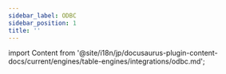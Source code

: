 ```yaml
---
sidebar_label: ODBC
sidebar_position: 1
title: ''
---
```


import Content from '@site/i18n/jp/docusaurus-plugin-content-docs/current/engines/table-engines/integrations/odbc.md';

<Content />
